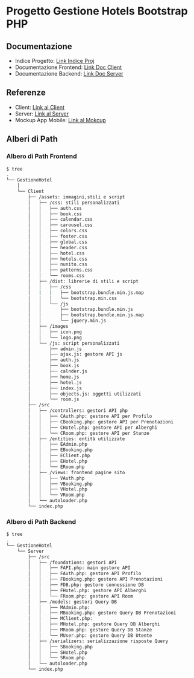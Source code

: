 # Progetto Gestione Hotels Bootstrap PHP

## Documentazione  

- Indice Progetto: [Link Indice Proj](https://github.com/vittorioPiotti/GestioneHotel-Bootstrap-PHP/tree/main)
- Documentazione Frontend: [Link Doc Client](https://github.com/vittorioPiotti/GestioneHotel-Bootstrap-PHP/tree/main/project/Client)
- Documentazione Backend: [Link Doc Server](https://github.com/vittorioPiotti/GestioneHotel-Bootstrap-PHP/tree/main/project/Server)


## Referenze

- Client: [Link al Client](https://gestionehotelclient.000webhostapp.com/) 
- Server: [Link al Server](https://gestionehotelserver.000webhostapp.com/)
- Mockup App Mobile: [Link al Mokcup](https://www.figma.com/proto/BpWZ6Xun7IkvYqavXrUkGt/GestioneHotel?type=design&scaling=scale-down&page-id=0%3A1&node-id=78-38&starting-point-node-id=71%3A150)



## Alberi di Path

### Albero di Path Frontend

```bash
$ tree
.
└── GestioneHotel
    │
    └── Client
        ├── /assets: immagini,stili e script
        │   ├── /css: stili personalizzati
        │   │   ├── auth.css
        │   │   ├── book.css
        │   │   ├── calendar.css
        │   │   ├── carousel.css
        │   │   ├── colors.css
        │   │   ├── footer.css
        │   │   ├── global.css
        │   │   ├── header.css
        │   │   ├── hotel.css
        │   │   ├── hotels.css
        │   │   ├── nunito.css
        │   │   ├── patterns.css
        │   │   └── rooms.css
        │   ├── /dist: librerie di stili e script
        │   │   ├── /css
        │   |   |   ├── bootstrap.bundle.min.js.map
        │   │   │   └── bootstrap.min.css
        │   │   └── /js
        │   │       ├── bootstrap.bundle.min.js
        │   │       ├── bootstrap.bundle.min.js.map
        │   │       └── jquery.min.js
        │   ├── /images
        │   │   ├── icon.png
        │   │   └── logo.png
        │   └── /js: script personalizzati
        │       ├── admin.js
        │       ├── ajax.js: gestore API js
        │       ├── auth.js
        │       ├── book.js
        │       ├── calnder.js
        │       ├── home.js
        │       ├── hotel.js
        │       ├── index.js
        │       ├── objects.js: oggetti utilizzati
        │       └── room.js
        ├── /src
        │   ├── /controllers: gestori API php
        │   │   ├── CAuth.php: gestore API per Profilo
        │   │   ├── CBooking.php: gestore API per Prenotazioni
        │   │   ├── CHotel.php: gestore API per Alberghi
        │   │   └── CRoom.php: gestore API per Stanze
        │   ├── /entities: entità utilizzate
        │   │   ├── EAdmin.php
        │   │   ├── EBooking.php
        │   │   ├── EClient.php
        │   │   ├── EHotel.php
        │   │   └── ERoom.php
        │   ├── /views: frontend pagine sito
        │   │   ├── VAuth.php
        │   │   ├── VBooking.php
        │   │   ├── VHotel.php
        │   │   └── VRoom.php
        │   └── autoloader.php
        └── index.php

```



### Albero di Path Backend

```bash
$ tree
.
└── GestioneHotel
    └── Server
    	├── /src
    	│   ├── /foundations: gestori API
    	│   │   ├── FAPI.php: main gestore API
    	│   │   ├── FAuth.php: gestore API Profilo
    	│   │   ├── FBooking.php: gestore API Prenotazioni
    	│   │   ├── FDB.php: gestore connessione DB
    	│   │   ├── FHotel.php: gestore API Alberghi
    	│   │   └── FRoom.php: gestore API Room
    	│   ├── /models: gestori Query DB
    	│   │   ├── MAdmin.php: 
    	│   │   ├── MBooking.php: gestore Query DB Prenotazioni
    	│   │   ├── MClient.php: 
    	│   │   ├── MHotel.php: gestore Query DB Alberghi
    	│   │   ├── MRoom.php: gestore Query DB Stanze
    	│   │   └── MUser.php: gestore Query DB Utente
    	│   ├── /serializers: serializzazione risposte Query
    	│   │   ├── SBooking.php
    	│   │   ├── SHotel.php
    	│   │   └── SRoom.php
    	│   └── autoloader.php
    	└── index.php

```



